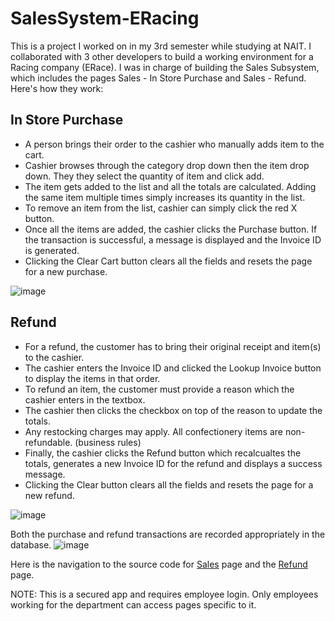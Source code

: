 # SalesSystem-ERacing

This is a project I worked on in my 3rd semester while studying at NAIT. I collaborated with 3 other developers to build a working environment for a Racing company (ERace). 
I was in charge of building the Sales Subsystem, which includes the pages Sales - In Store Purchase and Sales - Refund. Here's how they work:

## In Store Purchase
- A person brings their order to the cashier who manually adds item to the cart.
- Cashier browses through the category drop down then the item drop down. They they select the quantity of item and click add.
- The item gets added to the list and all the totals are calculated. Adding the same item multiple times simply increases its quantity in the list.
- To remove an item from the list, cashier can simply click the red X button.
- Once all the items are added, the cashier clicks the Purchase button. If the transaction is successful, a message is displayed and the Invoice ID is generated.
- Clicking the Clear Cart button clears all the fields and resets the page for a new purchase.

![image](https://user-images.githubusercontent.com/60160747/119239728-c6394180-baff-11eb-9e92-4537428b6cab.png)

## Refund
- For a refund, the customer has to bring their original receipt and item(s) to the cashier.
- The cashier enters the Invoice ID and clicked the Lookup Invoice button to display the items in that order.
- To refund an item, the customer must provide a reason which the cashier enters in the textbox.
- The cashier then clicks the checkbox on top of the reason to update the totals.
- Any restocking charges may apply. All confectionery items are non-refundable. (business rules)
- Finally, the cashier clicks the Refund button which recalcualtes the totals, generates a new Invoice ID for the refund and displays a success message.
- Clicking the Clear button clears all the fields and resets the page for a new refund.

![image](https://user-images.githubusercontent.com/60160747/119240032-11ecea80-bb02-11eb-9326-43a4f381dbae.png)

Both the purchase and refund transactions are recorded appropriately in the database.
![image](https://user-images.githubusercontent.com/60160747/119240265-575de780-bb03-11eb-9a57-251e19b492a3.png)


Here is the navigation to the source code for [Sales](https://github.com/Himank-Kadian/SalesSystem-ERacing/blob/master/ERacingWebApp/ERacingWebApp/Pages/sales.aspx.cs) page and the [Refund](https://github.com/Himank-Kadian/SalesSystem-ERacing/blob/master/ERacingWebApp/ERacingWebApp/Pages/sales_refund.aspx.cs) page.

NOTE: This is a secured app and requires employee login. Only employees working for the department can access pages specific to it.
